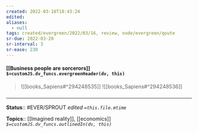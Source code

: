 ```yaml
---
created: 2022-03-16T18:43:24 
edited: 
aliases:
  - null
tags: created/evergreen/2022/03/16, review, node/evergreen/qoute
sr-due: 2022-03-20
sr-interval: 3
sr-ease: 230
---
```


#### [[Business people are sorcerors]] `$=customJS.dv_funcs.evergreenHeader(dv, this)`


> ![[books_Sapiens#^294248535]]
> ![[books_Sapiens#^294248536]]

### <hr class="footnote"/>

**Status**:: #EVER/SPROUT
*edited `=this.file.mtime`*

**Topics**:: [[Imagined reality]], [[economics]]
*`$=customJS.dv_funcs.outlinedIn(dv, this)`*
